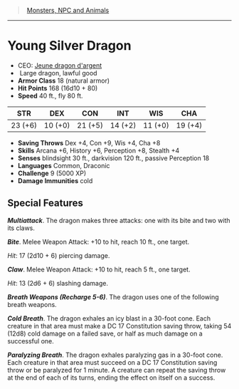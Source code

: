 ﻿---
!MonsterItem
Family: MonsterVO
Type: dragon
Size: Large
Alignment: lawful good
ArmorClass: 18 (natural armor)
HitPoints: 168 (16d10 + 80)
Speed: 40 ft., fly 80 ft.
Strength: 23 (+6)
Dexterity: 10 (+0)
Constitution: 21 (+5)
Intelligence: 14 (+2)
Wisdom: 11 (+0)
Charisma: 19 (+4)
SavingThrows: Dex +4, Con +9, Wis +4, Cha +8
Skills: Arcana +6, History +6, Perception +8, Stealth +4
DamageImmunities: cold
Senses: blindsight 30 ft., darkvision 120 ft., passive Perception 18
Languages: Common, Draconic
Challenge: 9 (5000 XP)
Id: monsters_vo.md#young-silver-dragon
ParentLink: monsters_vo.md#monsters-npc-and-animals
Name: Young Silver Dragon
ParentName: Monsters, NPC and Animals
NameLevel: 1
AltName: "[Jeune dragon d'argent](hd_monsters_jeune_dragon_dargent.md)"
Attributes:
  Name: Young Silver Dragon
  Markdown: >+
    # <!--Name-->Young Silver Dragon<!--/Name-->


    - CEO: <!--AltName-->[Jeune dragon d'argent](hd_monsters_jeune_dragon_dargent.md)<!--/AltName-->

    -  <!--Size-->Large<!--/Size--> <!--Type-->dragon<!--/Type-->, <!--Alignment-->lawful good<!--/Alignment-->

    - **Armor Class** <!--ArmorClass-->18 (natural armor)<!--/ArmorClass-->

    - **Hit Points** <!--HitPoints-->168 (16d10 + 80)<!--/HitPoints-->

    - **Speed** <!--Speed-->40 ft., fly 80 ft.<!--/Speed-->


    |STR|DEX|CON|INT|WIS|CHA|

    |---|---|---|---|---|---|

    |<!--Strength-->23 (+6)<!--/Strength-->|<!--Dexterity-->10 (+0)<!--/Dexterity-->|<!--Constitution-->21 (+5)<!--/Constitution-->|<!--Intelligence-->14 (+2)<!--/Intelligence-->|<!--Wisdom-->11 (+0)<!--/Wisdom-->|<!--Charisma-->19 (+4)<!--/Charisma-->|


    - **Saving Throws** <!--SavingThrows-->Dex +4, Con +9, Wis +4, Cha +8<!--/SavingThrows-->

    - **Skills** <!--Skills-->Arcana +6, History +6, Perception +8, Stealth +4<!--/Skills-->

    - **Senses** <!--Senses-->blindsight 30 ft., darkvision 120 ft., passive Perception 18<!--/Senses-->

    - **Languages** <!--Languages-->Common, Draconic<!--/Languages-->

    - **Challenge** <!--Challenge-->9 (5000 XP)<!--/Challenge-->

    - **Damage Immunities** <!--DamageImmunities-->cold<!--/DamageImmunities-->


    ## Special Features


    **_Multiattack_**. The dragon makes three attacks: one with its bite and two with its claws.


    **_Bite_**. Melee Weapon Attack: +10 to hit, reach 10 ft., one target.


    _Hit_: 17 (2d10 + 6) piercing damage.


    **_Claw_**. Melee Weapon Attack: +10 to hit, reach 5 ft., one target.


    _Hit_: 13 (2d6 + 6) slashing damage.


    **_Breath Weapons (Recharge 5-6)_**. The dragon uses one of the following breath weapons.


    **_Cold Breath_**. The dragon exhales an icy blast in a 30-foot cone. Each creature in that area must make a DC 17 Constitution saving throw, taking 54 (12d8) cold damage on a failed save, or half as much damage on a successful one.


    **_Paralyzing Breath_**. The dragon exhales paralyzing gas in a 30-foot cone. Each creature in that area must succeed on a DC 17 Constitution saving throw or be paralyzed for 1 minute. A creature can repeat the saving throw at the end of each of its turns, ending the effect on itself on a success.

  AltName: "[Jeune dragon d'argent](hd_monsters_jeune_dragon_dargent.md)"
  Size: Large
  Type: dragon
  Alignment: lawful good
  ArmorClass: 18 (natural armor)
  HitPoints: 168 (16d10 + 80)
  Speed: 40 ft., fly 80 ft.
  Strength: 23 (+6)
  Dexterity: 10 (+0)
  Constitution: 21 (+5)
  Intelligence: 14 (+2)
  Wisdom: 11 (+0)
  Charisma: 19 (+4)
  SavingThrows: Dex +4, Con +9, Wis +4, Cha +8
  Skills: Arcana +6, History +6, Perception +8, Stealth +4
  Senses: blindsight 30 ft., darkvision 120 ft., passive Perception 18
  Languages: Common, Draconic
  Challenge: 9 (5000 XP)
  DamageImmunities: cold
AttributesDictionary: >+
  Name: Young Silver Dragon

  Markdown: >+

    # <!--Name-->Young Silver Dragon<!--/Name-->





    - CEO: <!--AltName-->[Jeune dragon d'argent](hd_monsters_jeune_dragon_dargent.md)<!--/AltName-->



    -  <!--Size-->Large<!--/Size--> <!--Type-->dragon<!--/Type-->, <!--Alignment-->lawful good<!--/Alignment-->



    - **Armor Class** <!--ArmorClass-->18 (natural armor)<!--/ArmorClass-->



    - **Hit Points** <!--HitPoints-->168 (16d10 + 80)<!--/HitPoints-->



    - **Speed** <!--Speed-->40 ft., fly 80 ft.<!--/Speed-->





    |STR|DEX|CON|INT|WIS|CHA|



    |---|---|---|---|---|---|



    |<!--Strength-->23 (+6)<!--/Strength-->|<!--Dexterity-->10 (+0)<!--/Dexterity-->|<!--Constitution-->21 (+5)<!--/Constitution-->|<!--Intelligence-->14 (+2)<!--/Intelligence-->|<!--Wisdom-->11 (+0)<!--/Wisdom-->|<!--Charisma-->19 (+4)<!--/Charisma-->|





    - **Saving Throws** <!--SavingThrows-->Dex +4, Con +9, Wis +4, Cha +8<!--/SavingThrows-->



    - **Skills** <!--Skills-->Arcana +6, History +6, Perception +8, Stealth +4<!--/Skills-->



    - **Senses** <!--Senses-->blindsight 30 ft., darkvision 120 ft., passive Perception 18<!--/Senses-->



    - **Languages** <!--Languages-->Common, Draconic<!--/Languages-->



    - **Challenge** <!--Challenge-->9 (5000 XP)<!--/Challenge-->



    - **Damage Immunities** <!--DamageImmunities-->cold<!--/DamageImmunities-->





    ## Special Features





    **_Multiattack_**. The dragon makes three attacks: one with its bite and two with its claws.





    **_Bite_**. Melee Weapon Attack: +10 to hit, reach 10 ft., one target.





    _Hit_: 17 (2d10 + 6) piercing damage.





    **_Claw_**. Melee Weapon Attack: +10 to hit, reach 5 ft., one target.





    _Hit_: 13 (2d6 + 6) slashing damage.





    **_Breath Weapons (Recharge 5-6)_**. The dragon uses one of the following breath weapons.





    **_Cold Breath_**. The dragon exhales an icy blast in a 30-foot cone. Each creature in that area must make a DC 17 Constitution saving throw, taking 54 (12d8) cold damage on a failed save, or half as much damage on a successful one.





    **_Paralyzing Breath_**. The dragon exhales paralyzing gas in a 30-foot cone. Each creature in that area must succeed on a DC 17 Constitution saving throw or be paralyzed for 1 minute. A creature can repeat the saving throw at the end of each of its turns, ending the effect on itself on a success.



  AltName: "[Jeune dragon d'argent](hd_monsters_jeune_dragon_dargent.md)"

  Size: Large

  Type: dragon

  Alignment: lawful good

  ArmorClass: 18 (natural armor)

  HitPoints: 168 (16d10 + 80)

  Speed: 40 ft., fly 80 ft.

  Strength: 23 (+6)

  Dexterity: 10 (+0)

  Constitution: 21 (+5)

  Intelligence: 14 (+2)

  Wisdom: 11 (+0)

  Charisma: 19 (+4)

  SavingThrows: Dex +4, Con +9, Wis +4, Cha +8

  Skills: Arcana +6, History +6, Perception +8, Stealth +4

  Senses: blindsight 30 ft., darkvision 120 ft., passive Perception 18

  Languages: Common, Draconic

  Challenge: 9 (5000 XP)

  DamageImmunities: cold

---
> [Monsters, NPC and Animals](srd_monsters.md)

---

# Young Silver Dragon

- CEO: [Jeune dragon d'argent](hd_monsters_jeune_dragon_dargent.md)
-  Large dragon, lawful good
- **Armor Class** 18 (natural armor)
- **Hit Points** 168 (16d10 + 80)
- **Speed** 40 ft., fly 80 ft.

|STR|DEX|CON|INT|WIS|CHA|
|---|---|---|---|---|---|
|23 (+6)|10 (+0)|21 (+5)|14 (+2)|11 (+0)|19 (+4)|

- **Saving Throws** Dex +4, Con +9, Wis +4, Cha +8
- **Skills** Arcana +6, History +6, Perception +8, Stealth +4
- **Senses** blindsight 30 ft., darkvision 120 ft., passive Perception 18
- **Languages** Common, Draconic
- **Challenge** 9 (5000 XP)
- **Damage Immunities** cold

## Special Features

**_Multiattack_**. The dragon makes three attacks: one with its bite and two with its claws.

**_Bite_**. Melee Weapon Attack: +10 to hit, reach 10 ft., one target.

_Hit_: 17 (2d10 + 6) piercing damage.

**_Claw_**. Melee Weapon Attack: +10 to hit, reach 5 ft., one target.

_Hit_: 13 (2d6 + 6) slashing damage.

**_Breath Weapons (Recharge 5-6)_**. The dragon uses one of the following breath weapons.

**_Cold Breath_**. The dragon exhales an icy blast in a 30-foot cone. Each creature in that area must make a DC 17 Constitution saving throw, taking 54 (12d8) cold damage on a failed save, or half as much damage on a successful one.

**_Paralyzing Breath_**. The dragon exhales paralyzing gas in a 30-foot cone. Each creature in that area must succeed on a DC 17 Constitution saving throw or be paralyzed for 1 minute. A creature can repeat the saving throw at the end of each of its turns, ending the effect on itself on a success.

